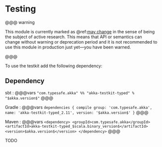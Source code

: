 # Testing 

@@@ warning

This module is currently marked as @ref:[may change](common/may-change.md) in the sense
  of being the subject of active research. This means that API or semantics can
  change without warning or deprecation period and it is not recommended to use
  this module in production just yet—you have been warned.
  
  
@@@

To use the testkit add the following dependency:
## Dependency

sbt
:   @@@vars
    ```
    "com.typesafe.akka" %% "akka-testkit-typed" % "$akka.version$"
    ```
    @@@

Gradle
:   @@@vars
    ```
    dependencies {
      compile group: 'com.typesafe.akka', name: 'akka-testkit-typed_2.11', version: '$akka.version$'
    }
    ```
    @@@

Maven
:   @@@vars
    ```
    <dependency>
      <groupId>com.typesafe.akka</groupId>
      <artifactId>akka-testkit-typed_$scala.binary_version$</artifactId>
      <version>$akka.version$</version>
    </dependency>
    ```
    @@@
    
TODO
